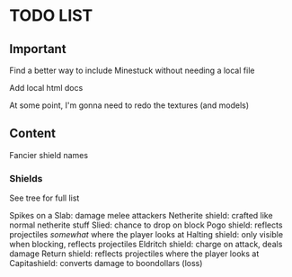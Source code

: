 # TODO LIST #

## Important ##

Find a better way to include Minestuck without needing a local file

Add local html docs

At some point, I'm gonna need to redo the textures (and models)

## Content ##

Fancier shield names

### Shields ###

See tree for full list

Spikes on a Slab: damage melee attackers
Netherite shield: crafted like normal netherite stuff
Slied: chance to drop on block
Pogo shield: reflects projectiles *somewhat* where the player looks at
Halting shield: only visible when blocking, reflects projectiles
Eldritch shield: charge on attack, deals damage
Return shield: reflects projectiles where the player looks at
Capitashield: converts damage to boondollars (loss)
